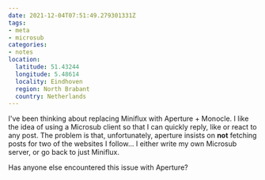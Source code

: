 ```yaml
---
date: 2021-12-04T07:51:49.279301331Z
tags:
- meta
- microsub
categories:
- notes
location:
  latitude: 51.43244
  longitude: 5.48614
  locality: Eindhoven
  region: North Brabant
  country: Netherlands
---
```


I've been thinking about replacing Miniflux with Aperture + Monocle. I like the idea of using a Microsub client so that I can quickly reply, like or react to any post. The problem is that, unfortunately, aperture insists on **not** fetching posts for two of the websites I follow... I either write my own Microsub server, or go back to just Miniflux.

Has anyone else encountered this issue with Aperture?
